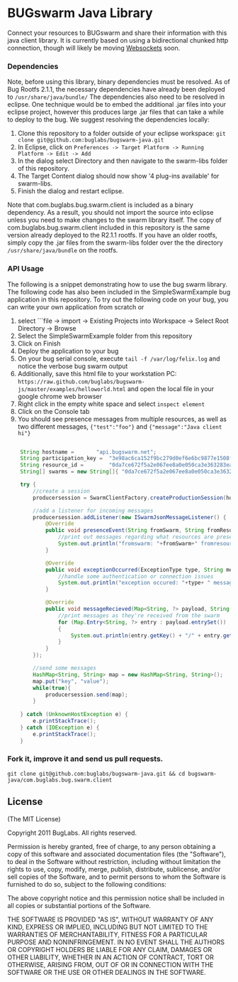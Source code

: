 # BUGswarm Java Library

Connect your resources to BUGswarm and share their information with this java client library.  It 
is currently based on using a bidirectional chunked http connection, though will likely be moving
[Websockets](http://code.google.com/p/jwebsocket/) soon.

### Dependencies

Note, before using this library, binary dependencies must be resolved.  As of Bug Rootfs 2.1.1, the necessary dependencies have already been deployed to ```/usr/share/java/bundle/```  The dependencies also need to be resolved in eclipse.  One technique would be to embed the additional .jar files into your eclipse project, however this produces large .jar files that can take a while to deploy to the bug.  We suggest resolving the dependencies locally:

1. Clone this repository to a folder outside of your eclipse workspace:  ```git clone git@github.com:buglabs/bugswarm-java.git```
1. In Eclipse, click on ```Preferences -> Target Platform -> Running Platform -> Edit -> Add```
1. In the dialog select Directory and then navigate to the swarm-libs folder of this repository.
1. The Target Content dialog should now show '4 plug-ins available' for swarm-libs.
1. Finish the dialog and restart eclipse.

Note that com.buglabs.bug.swarm.client is included as a binary dependency.  As a result, you should not import the source into eclipse unless you need to make changes to the swarm library itself.  The copy of com.buglabs.bug.swarm.client included in this repository is the same version already deployed to the R2.1.1 rootfs.  If you have an older rootfs, simply copy the .jar files from the swarm-libs folder over the the directory ```/usr/share/java/bundle``` on the rootfs.

### API Usage

The following is a snippet demonstrating how to use the bug swarm library.  The following code has also been included in the SimpleSwarmExample bug application in this repository.  To try out the following code on your bug, you can write your own application from scratch or

1. select ```file -> import -> Existing Projects into Workspace -> Select Root Directory -> Browse
1. Select the SimpleSwarmExample folder from this repository
1. Click on Finish
1. Deploy the application to your bug
1. On your bug serial console, execute ```tail -f /var/log/felix.log``` and notice the verbose bug swarm output
1. Additionally, save this html file to your workstation PC: ```https://raw.github.com/buglabs/bugswarm-js/master/examples/helloworld.html``` and open the local file in your google chrome web browser
1. Right click in the empty white space and select ```inspect element```
1. Click on the Console tab
1. You should see presence messages from multiple resources, as well as two different messages, ```{"test":"foo"}``` and ```{"message":"Java client hi"}```

```java

	String hostname = 		"api.bugswarm.net";
	String participation_key = 	"3e98ac6ca152f9bc279d0ef6e6bc9877e1508fd8";
	String resource_id = 		"0da7ce672f5a2e067ee8a0e050ca3e363283ea39";
	String[] swarms = new String[]{ "0da7ce672f5a2e067ee8a0e050ca3e363283ea39"	};

	try {
		//create a session
		producersession = SwarmClientFactory.createProductionSession(hostname, participation_key, resource_id, swarms);

		//add a listener for incoming messages
		producersession.addListener(new ISwarmJsonMessageListener() {					
			@Override
			public void presenceEvent(String fromSwarm, String fromResource, boolean isAvailable) {
				//print out messages regarding what resources are present in our swarm
				System.out.println("fromswarm: "+fromSwarm+" fromresource: "+ fromResource+ "isavailable "+ 
			}

			@Override
			public void exceptionOccurred(ExceptionType type, String message) {
				//handle some authentication or connection issues
				System.out.println("exception occured: "+type+ " message "+ message);
			}

			@Override
			public void messageRecieved(Map<String, ?> payload, String fromSwarm, String fromResource, boolean isPublic) {
				//print messages as they're received from the swarm
				for (Map.Entry<String, ?> entry : payload.entrySet())
				{
				    System.out.println(entry.getKey() + "/" + entry.getValue());
				}
			}
		});

		//send some messages
		HashMap<String, String> map = new HashMap<String, String>();
		map.put("key", "value");
		while(true){
			producersession.send(map);
		}
				
	} catch (UnknownHostException e) {
		e.printStackTrace();
	} catch (IOException e) {
		e.printStackTrace();
	}

```

### Fork it, improve it and send us pull requests.
```shell
git clone git@github.com:buglabs/bugswarm-java.git && cd bugswarm-java/com.buglabs.bug.swarm.client
```

## License
(The MIT License)

Copyright 2011 BugLabs. All rights reserved.

Permission is hereby granted, free of charge, to any person obtaining a copy
of this software and associated documentation files (the "Software"), to
deal in the Software without restriction, including without limitation the
rights to use, copy, modify, merge, publish, distribute, sublicense, and/or
sell copies of the Software, and to permit persons to whom the Software is
furnished to do so, subject to the following conditions:

The above copyright notice and this permission notice shall be included in
all copies or substantial portions of the Software.

THE SOFTWARE IS PROVIDED "AS IS", WITHOUT WARRANTY OF ANY KIND, EXPRESS OR
IMPLIED, INCLUDING BUT NOT LIMITED TO THE WARRANTIES OF MERCHANTABILITY,
FITNESS FOR A PARTICULAR PURPOSE AND NONINFRINGEMENT. IN NO EVENT SHALL THE
AUTHORS OR COPYRIGHT HOLDERS BE LIABLE FOR ANY CLAIM, DAMAGES OR OTHER
LIABILITY, WHETHER IN AN ACTION OF CONTRACT, TORT OR OTHERWISE, ARISING
FROM, OUT OF OR IN CONNECTION WITH THE SOFTWARE OR THE USE OR OTHER DEALINGS
IN THE SOFTWARE.


